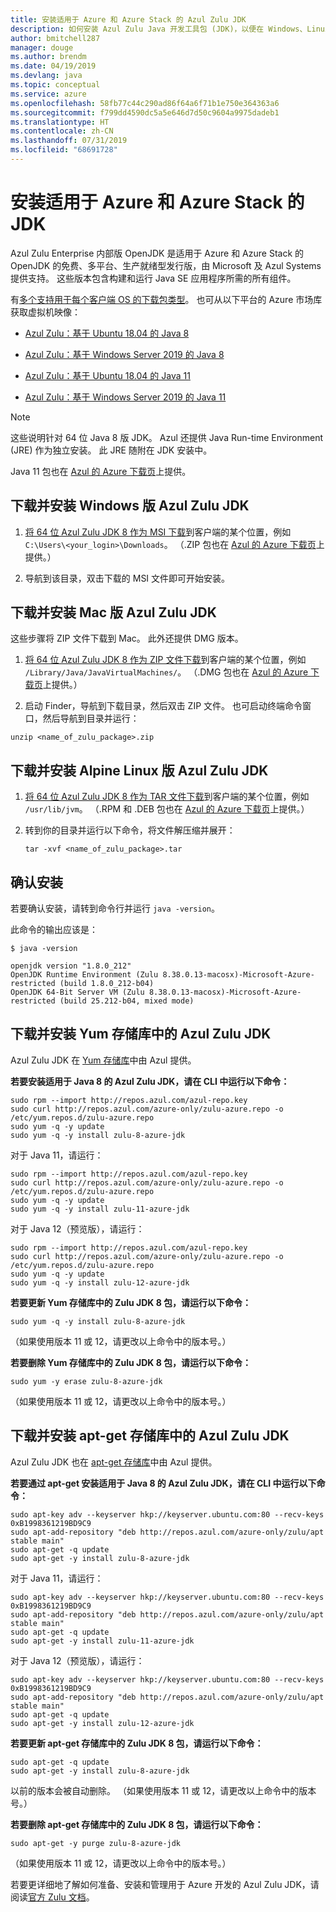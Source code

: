 ```yaml
---
title: 安装适用于 Azure 和 Azure Stack 的 Azul Zulu JDK
description: 如何安装 Azul Zulu Java 开发工具包 (JDK)，以便在 Windows、Linux 和 Mac 中进行 Azure 开发
author: bmitchell287
manager: douge
ms.author: brendm
ms.date: 04/19/2019
ms.devlang: java
ms.topic: conceptual
ms.service: azure
ms.openlocfilehash: 58fb77c44c290ad86f64a6f71b1e750e364363a6
ms.sourcegitcommit: f799dd4590dc5a5e646d7d50c9604a9975dadeb1
ms.translationtype: HT
ms.contentlocale: zh-CN
ms.lasthandoff: 07/31/2019
ms.locfileid: "68691728"
---
```

# <a name="install-the-jdk-for-azure-and-azure-stack"></a>安装适用于 Azure 和 Azure Stack 的 JDK

Azul Zulu Enterprise 内部版 OpenJDK 是适用于 Azure 和 Azure Stack 的 OpenJDK 的免费、多平台、生产就绪型发行版，由 Microsoft 及 Azul Systems 提供支持。 这些版本包含构建和运行 Java SE 应用程序所需的所有组件。

有[多个支持用于每个客户端 OS 的下载包类型](https://www.azul.com/downloads/azure-only/zulu/)。 也可从以下平台的 Azure 市场库获取虚拟机映像：

  * [Azul Zulu：基于 Ubuntu 18.04 的 Java 8](https://azuremarketplace.microsoft.com/marketplace/apps/azul.azul-zulu8-ubuntu-1804)
  * [Azul Zulu：基于 Windows Server 2019 的 Java 8](https://azuremarketplace.microsoft.com/marketplace/apps/azul.azul-zulu8-windows-2019)
  
  * [Azul Zulu：基于 Ubuntu 18.04 的 Java 11](https://azuremarketplace.microsoft.com/marketplace/apps/azul.azul-zulu11-ubuntu-1804)
  * [Azul Zulu：基于 Windows Server 2019 的 Java 11](https://azuremarketplace.microsoft.com/marketplace/apps/azul.azul-zulu11-windows-2019)


> [!NOTE]
> 这些说明针对 64 位 Java 8 版 JDK。 Azul 还提供 Java Run-time Environment (JRE) 作为独立安装。 此 JRE 随附在 JDK 安装中。
>
>  Java 11 包也在 [Azul 的 Azure 下载页](https://www.azul.com/downloads/azure-only/zulu/)上提供。

## <a name="download-and-install-the-azul-zulu-jdks-for-windows"></a>下载并安装 Windows 版 Azul Zulu JDK 

1. [将 64 位 Azul Zulu JDK 8 作为 MSI 下载](https://repos.azul.com/azure-only/zulu/packages/zulu-11/11.0.3/zulu-11-azure-jdk_11.31.11-11.0.3-win_x64.msi)到客户端的某个位置，例如 `C:\Users\<your_login>\Downloads`。 （.ZIP 包也在 [Azul 的 Azure 下载页](https://www.azul.com/downloads/azure-only/zulu/)上提供。）

2. 导航到该目录，双击下载的 MSI 文件即可开始安装。

## <a name="download-and-install-the-azul-zulu-jdks-for-mac"></a>下载并安装 Mac 版 Azul Zulu JDK 

这些步骤将 ZIP 文件下载到 Mac。 此外还提供 DMG 版本。

1. [将 64 位 Azul Zulu JDK 8 作为 ZIP 文件下载](https://repos.azul.com/azure-only/zulu/packages/zulu-11/11.0.3/zulu-11-azure-jdk_11.31.11-11.0.3-macosx_x64.zip)到客户端的某个位置，例如 `/Library/Java/JavaVirtualMachines/`。 （.DMG 包也在 [Azul 的 Azure 下载页](https://www.azul.com/downloads/azure-only/zulu/)上提供。）

2. 启动 Finder，导航到下载目录，然后双击 ZIP 文件。 也可启动终端命令窗口，然后导航到目录并运行：

```cli
unzip <name_of_zulu_package>.zip
```

## <a name="download-and-install-the-azul-zulu-jdks-for-alpine-linux"></a>下载并安装 Alpine Linux 版 Azul Zulu JDK

1. [将 64 位 Azul Zulu JDK 8 作为 TAR 文件下载](https://repos.azul.com/azure-only/zulu/packages/zulu-11/11.0.3/zulu-11-azure-jdk_11.31.11-11.0.3-linux_x64.tar.gz)到客户端的某个位置，例如 `/usr/lib/jvm`。 （.RPM 和 .DEB 包也在 [Azul 的 Azure 下载页](https://www.azul.com/downloads/azure-only/zulu/)上提供。）

2. 转到你的目录并运行以下命令，将文件解压缩并展开：

    ```cli
    tar -xvf <name_of_zulu_package>.tar
    ```

## <a name="confirm-your-installation"></a>确认安装

若要确认安装，请转到命令行并运行 `java -version`。

此命令的输出应该是：

```cli
$ java -version

openjdk version "1.8.0_212"
OpenJDK Runtime Environment (Zulu 8.38.0.13-macosx)-Microsoft-Azure-restricted (build 1.8.0_212-b04)
OpenJDK 64-Bit Server VM (Zulu 8.38.0.13-macosx)-Microsoft-Azure-restricted (build 25.212-b04, mixed mode)

```

## <a name="download-and-install-the-azul-zulu-jdks-from-a-yum-repository"></a>下载并安装 Yum 存储库中的 Azul Zulu JDK

Azul Zulu JDK 在 [Yum 存储库](https://repos.azul.com/azure-only/zulu-azure.repo)中由 Azul 提供。

**若要安装适用于 Java 8 的 Azul Zulu JDK，请在 CLI 中运行以下命令：**

```cli
sudo rpm --import http://repos.azul.com/azul-repo.key
sudo curl http://repos.azul.com/azure-only/zulu-azure.repo -o /etc/yum.repos.d/zulu-azure.repo
sudo yum -q -y update
sudo yum -q -y install zulu-8-azure-jdk
```

对于 Java 11，请运行：

```cli
sudo rpm --import http://repos.azul.com/azul-repo.key
sudo curl http://repos.azul.com/azure-only/zulu-azure.repo -o /etc/yum.repos.d/zulu-azure.repo
sudo yum -q -y update
sudo yum -q -y install zulu-11-azure-jdk
```

对于 Java 12（预览版），请运行：

```cli
sudo rpm --import http://repos.azul.com/azul-repo.key
sudo curl http://repos.azul.com/azure-only/zulu-azure.repo -o /etc/yum.repos.d/zulu-azure.repo
sudo yum -q -y update
sudo yum -q -y install zulu-12-azure-jdk
```

**若要更新 Yum 存储库中的 Zulu JDK 8 包，请运行以下命令：**

```cli
sudo yum -q -y install zulu-8-azure-jdk
```

（如果使用版本 11 或 12，请更改以上命令中的版本号。）

**若要删除 Yum 存储库中的 Zulu JDK 8 包，请运行以下命令：**

```cli
sudo yum -y erase zulu-8-azure-jdk
```
（如果使用版本 11 或 12，请更改以上命令中的版本号。）

## <a name="download-and-install-the-azul-zulu-jdks-from-an-apt-get-repository"></a>下载并安装 apt-get 存储库中的 Azul Zulu JDK

Azul Zulu JDK 也在 [apt-get 存储库](https://repos.azul.com/azure-only/zulu/apt)中由 Azul 提供。

**若要通过 apt-get 安装适用于 Java 8 的 Azul Zulu JDK，请在 CLI 中运行以下命令：**

```cli
sudo apt-key adv --keyserver hkp://keyserver.ubuntu.com:80 --recv-keys 0xB1998361219BD9C9
sudo apt-add-repository "deb http://repos.azul.com/azure-only/zulu/apt stable main"
sudo apt-get -q update
sudo apt-get -y install zulu-8-azure-jdk
```

对于 Java 11，请运行：

```cli
sudo apt-key adv --keyserver hkp://keyserver.ubuntu.com:80 --recv-keys 0xB1998361219BD9C9
sudo apt-add-repository "deb http://repos.azul.com/azure-only/zulu/apt stable main"
sudo apt-get -q update
sudo apt-get -y install zulu-11-azure-jdk
```

对于 Java 12（预览版），请运行：

```cli
sudo apt-key adv --keyserver hkp://keyserver.ubuntu.com:80 --recv-keys 0xB1998361219BD9C9
sudo apt-add-repository "deb http://repos.azul.com/azure-only/zulu/apt stable main"
sudo apt-get -q update
sudo apt-get -y install zulu-12-azure-jdk
```

**若要更新 apt-get 存储库中的 Zulu JDK 8 包，请运行以下命令：**

```cli
sudo apt-get -q update
sudo apt-get -y install zulu-8-azure-jdk
```

以前的版本会被自动删除。
（如果使用版本 11 或 12，请更改以上命令中的版本号。）

**若要删除 apt-get 存储库中的 Zulu JDK 8 包，请运行以下命令：**

```cli
sudo apt-get -y purge zulu-8-azure-jdk
```

（如果使用版本 11 或 12，请更改以上命令中的版本号。）

若要更详细地了解如何准备、安装和管理用于 Azure 开发的 Azul Zulu JDK，请阅读[官方 Zulu 文档](https://docs.azul.com/zulu/zuludocs/index.htm)。


